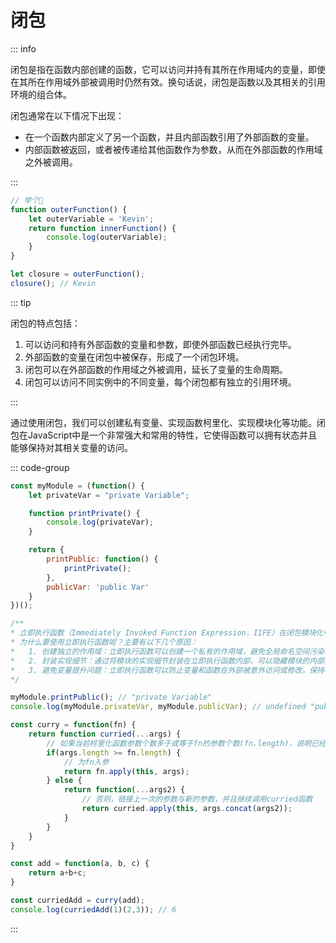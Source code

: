 # 闭包

::: info

闭包是指在函数内部创建的函数，它可以访问并持有其所在作用域内的变量，即使在其所在作用域外部被调用时仍然有效。换句话说，闭包是函数以及其相关的引用环境的组合体。

闭包通常在以下情况下出现：

- 在一个函数内部定义了另一个函数，并且内部函数引用了外部函数的变量。
- 内部函数被返回，或者被传递给其他函数作为参数，从而在外部函数的作用域之外被调用。

:::

```js
// 举个🌰
function outerFunction() {
    let outerVariable = 'Kevin';
    return function innerFunction() {
        console.log(outerVariable);
    }
}

let closure = outerFunction();
closure(); // Kevin
```



::: tip

闭包的特点包括：

1. 可以访问和持有外部函数的变量和参数，即使外部函数已经执行完毕。
2. 外部函数的变量在闭包中被保存，形成了一个闭包环境。
3. 闭包可以在外部函数的作用域之外被调用，延长了变量的生命周期。
4. 闭包可以访问不同实例中的不同变量，每个闭包都有独立的引用环境。

:::



通过使用闭包，我们可以创建私有变量、实现函数柯里化、实现模块化等功能。闭包在JavaScript中是一个非常强大和常用的特性，它使得函数可以拥有状态并且能够保持对其相关变量的访问。

::: code-group

```js [私有变量与模块化]
const myModule = (function() {
    let privateVar = "private Variable";

    function printPrivate() {
        console.log(privateVar);
    }

    return {
        printPublic: function() {
            printPrivate();
        },
        publicVar: 'public Var'
    }
})();

/**
* 立即执行函数（Immediately Invoked Function Expression，IIFE）在闭包模块化中的使用是为了创建一个独立的作用域。
* 为什么要使用立即执行函数呢？主要有以下几个原因：
* 	1. 创建独立的作用域：立即执行函数可以创建一个私有的作用域，避免全局命名空间污染和变量冲突。
*	2. 封装实现细节：通过将模块的实现细节封装在立即执行函数内部，可以隐藏模块的内部实现，只暴露需要对外公开的接口。
*	3. 避免变量提升问题：立即执行函数可以防止变量和函数在外部被意外访问或修改，保持模块的封装性。
*/

myModule.printPublic(); // "private Variable"
console.log(myModule.privateVar, myModule.publicVar); // undefined "public Variable"
```

```js [函数柯里化]
const curry = function(fn) {
    return function curried(...args) {
        // 如果当前柯里化函数参数个数多于或等于fn的参数个数(fn.length)，说明已经成功柯里化
        if(args.length >= fn.length) {
            // 为fn入参
            return fn.apply(this, args);
        } else {
            return function(...args2) {
                // 否则，链接上一次的参数与新的参数，并且继续调用curried函数
                return curried.apply(this, args.concat(args2));
            }
        }
    }
}

const add = function(a, b, c) {
    return a+b+c;
}

const curriedAdd = curry(add);
console.log(curriedAdd(1)(2,3)); // 6
```

:::